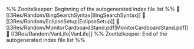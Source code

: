 %% Zoottelkeeper: Beginning of the autogenerated index file list  %%
📄 [[3Res/Random/BingSearchSyntax|BingSearchSyntax]]
📄 [[3Res/Random/EclipseSetup|EclipseSetup]]
📄 [[3Res/Random/MonitorCardboardStand.pdf|MonitorCardboardStand.pdf]]
📄 [[3Res/Random/VanLife|VanLife]]
%% Zoottelkeeper: End of the autogenerated index file list  %%
